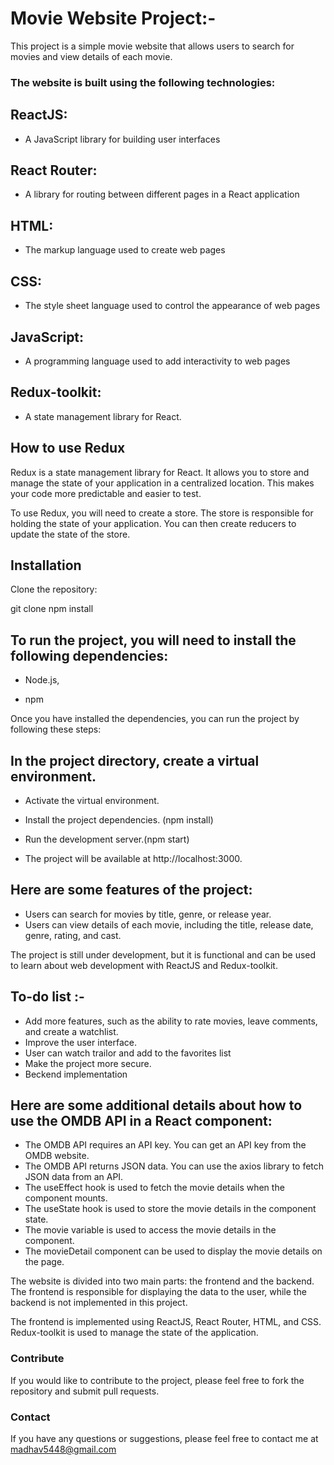 # Movie Website Project:-

This project is a simple movie website that allows users to search for movies and view details of each movie.

### The website is built using the following technologies:

## ReactJS:

- A JavaScript library for building user interfaces

## React Router:

- A library for routing between different pages in a React application

## HTML:

- The markup language used to create web pages

## CSS:

- The style sheet language used to control the appearance of web pages

## JavaScript:

- A programming language used to add interactivity to web pages

## Redux-toolkit:

- A state management library for React.

## How to use Redux

Redux is a state management library for React. It allows you to store and manage the state of your application in a centralized location. This makes your code more predictable and easier to test.

To use Redux, you will need to create a store. The store is responsible for holding the state of your application. You can then create reducers to update the state of the store.

## Installation

Clone the repository:

git clone npm install

## To run the project, you will need to install the following dependencies:

- Node.js,

- npm

Once you have installed the dependencies, you can run the project by following these steps:

## In the project directory, create a virtual environment.

- Activate the virtual environment.

- Install the project dependencies. (npm install)
- Run the development server.(npm start)
- The project will be available at http://localhost:3000.

## Here are some features of the project:

- Users can search for movies by title, genre, or release year.
- Users can view details of each movie, including the title, release date, genre, rating, and cast.

The project is still under development, but it is functional and can be used to learn about web development with ReactJS and Redux-toolkit.

## To-do list :-

- Add more features, such as the ability to rate movies, leave comments, and create a watchlist.
- Improve the user interface.
- User can watch trailor and add to the favorites list
- Make the project more secure.
- Beckend implementation

## Here are some additional details about how to use the OMDB API in a React component:

- The OMDB API requires an API key. You can get an API key from the OMDB website.
- The OMDB API returns JSON data. You can use the axios library to fetch JSON data from an API.
- The useEffect hook is used to fetch the movie details when the component mounts.
- The useState hook is used to store the movie details in the component state.
- The movie variable is used to access the movie details in the component.
- The movieDetail component can be used to display the movie details on the page.

The website is divided into two main parts: the frontend and the backend. The frontend is responsible for displaying the data to the user, while the backend is not implemented in this project.

The frontend is implemented using ReactJS, React Router, HTML, and CSS. Redux-toolkit is used to manage the state of the application.

### Contribute

If you would like to contribute to the project, please feel free to fork the repository and submit pull requests.

### Contact

If you have any questions or suggestions, please feel free to contact me at madhav5448@gmail.com
